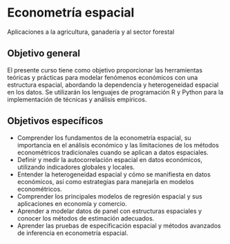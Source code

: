 # Econometría espacial
Aplicaciones a la agricultura, ganadería y al sector forestal

## Objetivo general
El presente curso tiene como objetivo proporcionar las herramientas teóricas y prácticas para modelar fenómenos económicos con una estructura espacial, abordando la dependencia y heterogeneidad espacial en los datos. Se utilizarán los lenguajes de programación R y Python para la implementación de técnicas y análisis empíricos.

## Objetivos específicos

-	Comprender los fundamentos de la econometría espacial, su importancia en el análisis económico y las limitaciones de los métodos econométricos tradicionales cuando se aplican a datos espaciales.
-	Definir y medir la autocorrelación espacial en datos económicos, utilizando indicadores globales y locales.
-	Entender la heterogeneidad espacial y cómo se manifiesta en datos económicos, así como estrategias para manejarla en modelos econométricos.
-	Comprender los principales modelos de regresión espacial y sus aplicaciones en economía y comercio.
-	Aprender a modelar datos de panel con estructuras espaciales y conocer los métodos de estimación adecuados. 
-	Aprender las pruebas de especificación espacial y métodos avanzados de inferencia en econometría espacial.
